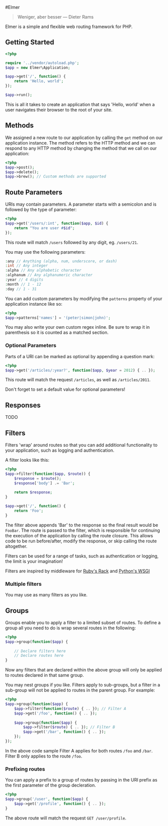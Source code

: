 #Elmer

> Weniger, aber besser &mdash; Dieter Rams

Elmer is a simple and flexible web routing framework for PHP.

## Getting Started

```php
<?php

require '../vendor/autoload.php';
$app = new Elmer\Application;

$app->get('/', function() {
	return 'Hello, world';
});

$app->run();
```

This is all it takes to create an application that says 'Hello, world' when a user navigates their browser to the root of your site.

## Methods

We assigned a new route to our application by calling the `get` method on our application instance. The method refers to the HTTP method and we can respond to any HTTP method by changing the method that we call on our application:

```php
<?php
$app->post();
$app->delete();
$app->brew(); // Custom methods are supported
```

## Route Parameters

URIs may contain parameters. A parameter starts with a semicolon and is followed by the type of parameter:

```php
<?php
$app->get('/users/:int', function($app, $id) {
	return "You are user #$id";
});
```

This route will match `/users` followed by any digit, eg. `/users/21`.

You may use the following parameters:

```php
:any // Anything (alpha, num, underscore, or dash)
:int // Any integer
:alpha // Any alphabetic character
:alphanum // Any alphanumeric character
:year // 4 digits
:month // 1 - 12
:day // 1 - 31
```

You can add custom parameters by modifying the `patterns` property of your application instance like so:

```php
<?php
$app->patterns['names'] = '(peter|simon|john)';
```

You may also write your own custom regex inline. Be sure to wrap it in parenthesis so it is counted as a matched section.

### Optional Parameters

Parts of a URI can be marked as optional by appending a question mark:

```php
<?php
$app->get('/articles/:year?', function($app, $year = 2012) { .. });
```

This route will match the request `/articles`, as well as `/articles/2011`.

Don't forget to set a default value for optional parameters!

## Responses

TODO

## Filters

Filters 'wrap' around routes so that you can add additional functionality to your application, such as logging and authentication.

A filter looks like this:

```php
<?php
$app->filter(function($app, $route)) {
	$response = $route();
	$response['body'] .= 'Bar';
	
	return $response;
}

$app->get('/', function() {
	return 'Foo';
}
```

The filter above appends 'Bar' to the response so the final result would be `FooBar`. The route is passed to the filter, which is responsible for continuing the execution of the application by calling the route closure. This allows code to be run before/after, modify the response, or skip calling the route altogether.

Filters can be used for a range of tasks, such as authentication or logging, the limit is your imagination!

Filters are inspired by middleware for [Ruby's Rack](http://stackoverflow.com/questions/2256569/what-is-rack-middleware) and [Python's WSGI](http://wsgi.org/)

### Multiple filters

You may use as many filters as you like.

## Groups

Groups enable you to apply a filter to a limited subset of routes. To define a group all you need to do is wrap several routes in the following:

```php
<?php
$app->group(function($app) {
	
	// Declare filters here
	// Declare routes here
}
```

Now any filters that are declared within the above group will only be applied to routes declared in that same group.

You may nest groups if you like. Filters apply to sub-groups, but a filter in a sub-group will not be applied to routes in the parent group. For example:

```php
<?php
$app->group(function($app) {
	$app->filter(function($route) { .. }); // Filter A
	$app->get('/foo', function() { .. });
	
	$app->group(function($app) {
		$app->filter($route) { .. }); // Filter B
		$app->get('/bar', function() { .. });
	});
});
```

In the above code sample Filter A applies for both routes `/foo` and `/bar`. Filter B only applies to the route `/foo`.

### Prefixing routes

You can apply a prefix to a group of routes by passing in the URI prefix as the first parameter of the group decleration.

```php
<?php
$app->group('/user', function($app) {
	$app->get('/profile', function() { .. });
}
```

The above route will match the request `GET /user/profile`.
